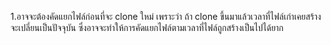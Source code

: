 1.อาจจะต้องคัดแยกไฟล์ก่อนที่จะ clone ใหม่ เพราะว่า ถ้า clone ขึ้นมาแล้วเวลาที่ไฟล์เก่าเคยสร้างจะเปลี่ยนเป็นปัจจุบัน ซึ่งอาจจะทำให้การคัดแยกไฟล์ตามเวลาที่ไฟล์ถูกสร้างเป็นไปได้ยาก
